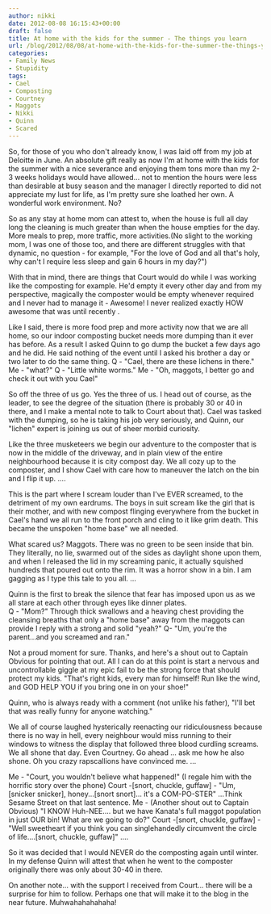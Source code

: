 ```yaml
---
author: nikki
date: 2012-08-08 16:15:43+00:00
draft: false
title: At home with the kids for the summer - The things you learn
url: /blog/2012/08/08/at-home-with-the-kids-for-the-summer-the-things-you-learn/
categories:
- Family News
- Stupidity
tags:
- Cael
- Composting
- Courtney
- Maggots
- Nikki
- Quinn
- Scared
---
```


So, for those of you who don't already know, I was laid off from my job at Deloitte in June.  An absolute gift really as now I'm at home with the kids for the summer with a nice severance and enjoying them tons more than my 2-3 weeks holidays would have allowed... not to mention the hours were less than desirable at busy season and the manager I directly reported to did not appreciate my lust for life, as I'm pretty sure she loathed her own.  A wonderful work environment.  No?

So as any stay at home mom can attest to, when the house is full all day long the cleaning is much greater than when the house empties for the day. More meals to prep, more traffic, more activities.(No slight to the working mom, I was one of those too, and there are different struggles with that dynamic, no question - for example, "For the love of God and all that's holy, why can't I require less sleep and gain 6 hours in my day?")

With that in mind, there are things that Court would do while I was working like the composting for example.  He'd empty it every other day and from my perspective, magically the composter would be empty whenever required and I never had to manage it - Awesome!  I never realized exactly HOW awesome that was until recently .  

Like I said, there is more food prep and more activity now that we are all home, so our indoor composting bucket needs more dumping than it ever has before.  As a result I asked Quinn to go dump the bucket a few days ago and he did.  He said nothing of the event until I asked his brother a day or two later to do the same thing. 
Q - "Cael, there are these lichens in there."
Me - "what?"
Q - "Little white worms."
Me - "Oh, maggots, I better go and check it out with you Cael"

So off the three of us go.  Yes the three of us.  I head out of course, as the leader, to see the degree of the situation (there is probably 30 or 40 in there, and I make a mental note to talk to Court about that). Cael was tasked with the dumping, so he is taking his job very seriously, and Quinn, our "lichen" expert is joining us out of sheer morbid curiosity.  

Like the three musketeers we begin our adventure to the composter that is now in the middle of the driveway, and in plain view of the entire neighbourhood because it is city compost day.  We all cozy up to the composter, and I show Cael with care how to maneuver the latch on the bin and I flip it up.
....

This is the part where I scream louder than I've EVER screamed, to the detriment of my own eardrums.  The boys in suit scream like the girl that is their mother, and with new compost flinging everywhere from the bucket in Cael's hand we all run to the front porch and cling to it like grim death. This became the unspoken "home base" we all needed.

What scared us?  Maggots.  There was no green to be seen inside that bin.  They literally, no lie, swarmed out of the sides as daylight shone upon them, and when I released the lid in my screaming panic, it actually squished hundreds that poured out onto the rim. It was a horror show in a bin.  I am gagging as I type this tale to you all.
...

Quinn is the first to break the silence that fear has imposed upon us as we all stare at each other through eyes like dinner plates.  
Q - "Mom?"
Through thick swallows and a heaving chest providing the cleansing breaths that only a "home base" away from the maggots can provide I reply with a strong and solid "yeah?"
Q- "Um, you're the parent...and you screamed and ran."

Not a proud moment for sure.  Thanks, and here's a shout out to Captain Obvious for pointing that out. All I can do at this point is start a nervous and uncontrollable giggle at my epic fail to be the strong force that should protect my kids. "That's right kids, every man for himself! Run like the wind, and GOD HELP YOU if you bring one in on your shoe!"

Quinn, who is always ready with a comment (not unlike his father), "I'll bet that was really funny for anyone watching."

We all of course laughed hysterically reenacting our ridiculousness because there is no way in hell, every neighbour would miss running to their windows to witness the display that followed three  blood curdling screams.  We all shone that day.  Even Courtney.  Go ahead ... ask me how he also shone.  Oh you crazy rapscallions have convinced me.  ...

Me - "Court, you wouldn't believe what happened!" (I regale him with the horrific story over the phone)
Court -[snort, chuckle, guffaw] - "Um, [snicker snicker], honey...[snort snort]... it's a COM-PO-STER"
...Think Sesame Street on that last sentence.
Me - (Another shout out to Captain Obvious) "I KNOW 	Huh-NEE.... but we have Kanata's full maggot population in just OUR bin!  What are we going to do?"
Court -[snort, chuckle, guffaw] - "Well sweetheart if you think you can singlehandedly circumvent the circle of life....[snort, chuckle, guffaw]"
.... 

So it was decided that I would NEVER do the composting again until winter.  In my defense Quinn will attest that when he went to the composter originally there was only about 30-40 in there.  

On another note... with the support I received from Court... there will be a surprise for him to follow.  Perhaps one that will make it to the blog in the near future.  Muhwahahahahaha!

